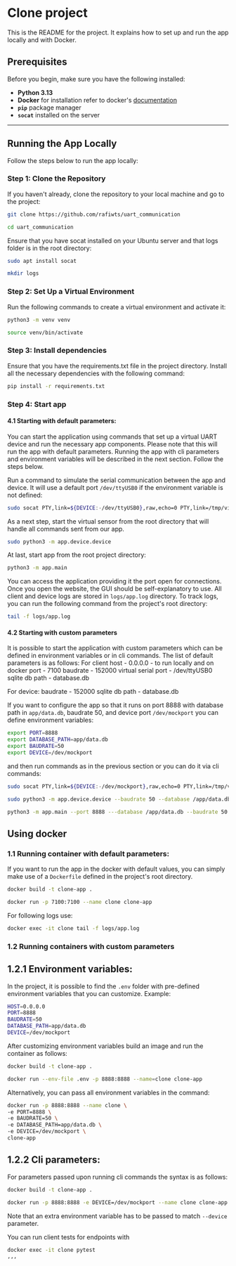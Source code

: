 # Clone project

This is the README for the project. It explains how to set up and run the app locally and with Docker.

## Prerequisites

Before you begin, make sure you have the following installed:

- **Python 3.13**
- **Docker** for installation refer to docker's [documentation](https://docs.docker.com/engine/install/)
- **`pip`** package manager
- **`socat`** installed on the server

---

## Running the App Locally

Follow the steps below to run the app locally:

### Step 1: Clone the Repository

If you haven't already, clone the repository to your local machine and go to the project:

```bash
git clone https://github.com/rafiwts/uart_communication

cd uart_communication
```

Ensure that you have socat installed on your Ubuntu server and that logs folder is in the root directory:

```bash
sudo apt install socat

mkdir logs
```

### Step 2: Set Up a Virtual Environment
Run the following commands to create a virtual environment and activate it:

```bash
python3 -m venv venv

source venv/bin/activate
```

### Step 3: Install dependencies
Ensure that you have the requirements.txt file in the project directory. Install all the necessary dependencies with the following command:

```bash
pip install -r requirements.txt
```

### Step 4: Start app
#### 4.1 Starting with default parameters:
You can start the application using commands that set up a virtual UART device and run the necessary app components. Please note that this will run the app with default parameters. Running the app with cli parameters and environment variables will be described in the next section. Follow the steps below.

Run a command to simulate the serial communication between the app and device. It will use a default port `/dev/ttyUSB0` if the environment variable is not defined:

```bash
sudo socat PTY,link=${DEVICE:-/dev/ttyUSB0},raw,echo=0 PTY,link=/tmp/virtual_uart2,raw,echo=0
```
As a next step, start the virtual sensor from the root directory that will handle all commands sent from our app.

```bash
sudo python3 -m app.device.device
```

At last, start app from the root project directory:

```bash
python3 -m app.main
```

You can access the application providing it the port open for connections. Once you open the website, the GUI should be self-explanatory to use. All client and device logs are stored in `logs/app.log` directory. To track logs, you can run the following command from the project's root directory:

```bash
tail -f logs/app.log
```

#### 4.2 Starting with custom parameters
It is possible to start the application with custom parameters which can be defined in environment variables or in cli commands. The list of default parameters is as follows:
For client
host - 0.0.0.0 - to run locally and on docker
port - 7100
baudrate - 152000
virtual serial port - /dev/ttyUSB0
sqlite db path - database.db

For device:
baudrate - 152000
sqlite db path - database.db

If you want to configure the app so that it runs on port 8888 with database path in `app/data.db`, baudrate 50, and device port `/dev/mockport` you can define environment variables:

```bash
export PORT=8888
export DATABASE_PATH=app/data.db
export BAUDRATE=50
export DEVICE=/dev/mockport
```
and then run commands as in the previous section or you can do it via cli commands:

```bash
sudo socat PTY,link=${DEVICE:-/dev/mockport},raw,echo=0 PTY,link=/tmp/virtual_uart2,raw,echo=0

sudo python3 -m app.device.device --baudrate 50 --database /app/data.db

python3 -m app.main --port 8888 ---database /app/data.db --baudrate 50 --device /dev/mockport
```

## Using docker
### 1.1 Running container with default parameters:
If you want to run the app in the docker with default values, you can simply make use of a `Dockerfile` defined in the project's root directory.

```bash
docker build -t clone-app .

docker run -p 7100:7100 --name clone clone-app
```
For following logs use:

```bash
docker exec -it clone tail -f logs/app.log
```

### 1.2 Running containers with custom parameters

## 1.2.1 Environment variables:

In the project, it is possible to find the `.env` folder with pre-defined environment variables that you can customize. Example:

```bash
HOST=0.0.0.0
PORT=8888
BAUDRATE=50
DATABASE_PATH=app/data.db
DEVICE=/dev/mockport
```

After customizing environment variables build an image and run the container as follows:

```bash
docker build -t clone-app .

docker run --env-file .env -p 8888:8888 --name=clone clone-app
```

Alternatively, you can pass all environment variables in the command:

```bash
docker run -p 8888:8888 --name clone \
-e PORT=8888 \
-e BAUDRATE=50 \
-e DATABASE_PATH=app/data.db \
-e DEVICE=/dev/mockport \
clone-app
```

## 1.2.2 Cli parameters:

For parameters passed upon running cli commands the syntax is as follows:

```bash
docker build -t clone-app .

docker run -p 8888:8888 -e DEVICE=/dev/mockport --name clone clone-app --port 8888 --database app/data.db --baudrate 50
```

Note that an extra environment variable has to be passed to match `--device` parameter.

You can run client tests for endpoints with

```bash
docker exec -it clone pytest
,,,
